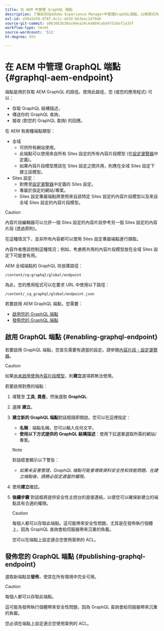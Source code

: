 ```yaml
---
title: 在 AEM 中管理 GraphQL 端點
description: 了解如何在Adobe Experience Manager中管理GraphQL端點，以無頭式內容傳送。
exl-id: a59a5e50-0787-4c1c-a83d-bb3eac1479a8
source-git-commit: a8616b3b30ac04ea24c4a869cabd47518af1a35f
workflow-type: tm+mt
source-wordcount: '511'
ht-degree: 95%

---
```


# 在 AEM 中管理 GraphQL 端點 {#graphql-aem-endpoint}

端點是用於存取 AEM GraphQL 的路徑。使用此路徑，您 (或您的應用程式) 可以：

* 存取 GraphQL 結構描述，
* 傳送你的 GraphQL 查詢，
* 接收 (對您的 GraphQL 查詢) 的回應。

在 AEM 有兩種端點類型：

* 全域
   * 可供所有網站使用。
   * 此端點可以使用來自所有 Sites 設定的所有內容片段模型 (在[設定瀏覽器](/help/assets/content-fragments/content-fragments-configuration-browser.md#enable-content-fragment-functionality-in-configuration-browser)中定義)。
   * 如果內容片段模型應該在 Sites 設定之間共用，則應在全域 Sites 設定下建立該模型。
* Sites 設定：
   * 對應至[設定瀏覽器](/help/assets/content-fragments/content-fragments-configuration-browser.md#enable-content-fragment-functionality-in-configuration-browser)中定義的 Sites 設定。
   * 專屬於指定的網站/專案。
   * Sites 設定專屬端點將使用來自該特定 Sites 設定的內容片段模型以及來自全域 Sites 設定的內容片段模型。

>[!CAUTION]
>
>內容片段編輯器可以允許一個 Sites 設定的內容片段參考另一個 Sites 設定的內容片段 (透過原則)。
>
>在這種情況下，並非所有內容都可以使用 Sites 設定專屬端點進行擷取。
>
>內容作者應該控制這種情況；例如，考慮將共用的內容片段模型放在全域 Sites 設定下可能會有用。

AEM 全域端點的 GraphQL 存放庫路徑：

`/content/cq:graphql/global/endpoint`

為此，您的應用程式可以在要求 URL 中使用以下路徑：

`/content/_cq_graphql/global/endpoint.json`

若要啟用 AEM GraphQL 端點，您需要：

* [啟用您的 GraphQL 端點](#enabling-graphql-endpoint)
* [發佈您的 GraphQL 端點](#publishing-graphql-endpoint)

## 啟用 GraphQL 端點 {#enabling-graphql-endpoint}

若要啟用 GraphQL 端點，您首先需要有適當的設定。請參閱[內容片段 - 設定瀏覽器](/help/assets/content-fragments/content-fragments-configuration-browser.md)。

>[!CAUTION]
>
>如果[尚未啟用使用內容片段模型](/help/assets/content-fragments/content-fragments-configuration-browser.md)，則&#x200B;**建立**&#x200B;選項將無法使用。

若要啟用對應的端點：

1. 導覽至 **工具**, **資產**，然後選取 **GraphQL**.
1. 選擇 **建立**。
1. **建立新的 GraphQL 端點**&#x200B;對話框隨即開啟。您可以在這裡指定：
   * **名稱**：端點名稱，您可以輸入任何文字。
   * **使用以下方式提供的 GraphQL 結構描述**：使用下拉選單選取所需的網站/專案。

   >[!NOTE]
   >
   >對話框會顯示以下警告：
   >
   >* *如果未妥善管理，GraphQL 端點可能會導致資料安全性和效能問題。在建立端點後，請務必設定適當的權限。*


1. 使用&#x200B;**建立**&#x200B;確認。
1. **後續步驟** 對話框將提供安全性主控台的直接連結，以便您可以確保新建立的端點具有合適的權限。

   >[!CAUTION]
   >
   >每個人都可以存取此端點。這可能帶來安全性問題，尤其是在發佈執行個體上，因為 GraphQL 查詢會給伺服器帶來沉重的負載。
   >
   >您可以在端點上設定適合您使用案例的 ACL。

## 發佈您的 GraphQL 端點 {#publishing-graphql-endpoint}

選取新端點並&#x200B;**發佈**，使其在所有環境中完全可用。

>[!CAUTION]
>
>每個人都可以存取此端點。
>
>這可能為發佈執行個體帶來安全性問題，因為 GraphQL 查詢會給伺服器帶來沉重的負載。
>
>您必須在端點上設定適合您使用案例的 ACL。
